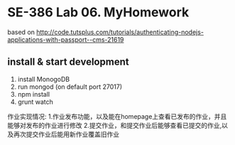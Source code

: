 # SE-386 Lab 06. MyHomework

based on http://code.tutsplus.com/tutorials/authenticating-nodejs-applications-with-passport--cms-21619

## install & start development
1. install MonogoDB
2. run mongod (on default port 27017)
3. npm install
4. grunt watch

作业实现情况:
1.作业发布功能，以及能在homepage上查看已发布的作业，并且能够对发布的作业进行修改
2.提交作业，和提交作业后能够查看已提交的作业,以及再次提交作业后能用新作业覆盖旧作业